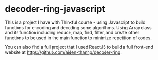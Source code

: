 # decoder-ring-javascript

This is a project I have with Thinkful course - using Javascript to build functions for encoding and decoding some algorithms. Using Array class and its function including reduce, map, find, filter, and create other functions to be used in the main function to minimize repetition of codes.

You can also find a full project that I used ReactJS to build a full front-end website at https://github.com/aiden-thanhp/decoder-ring.
